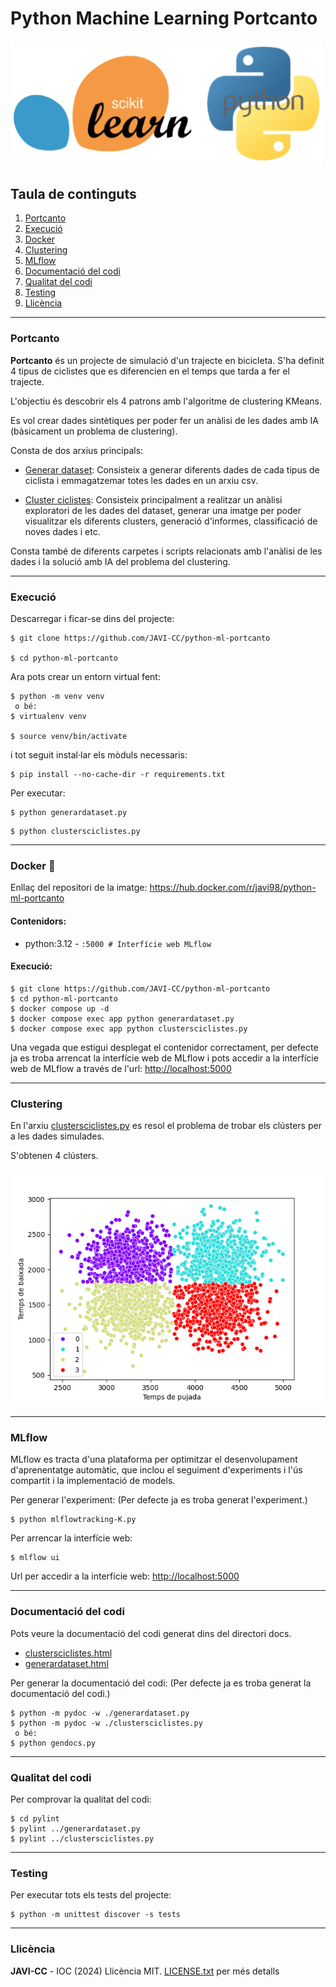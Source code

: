 # Python Machine Learning Portcanto

<img src="logo.png" width="500" alt="python-ml-portcanto">

## Taula de continguts
1. [Portcanto](#portcanto)
2. [Execució](#run)
3. [Docker](#docker)
4. [Clustering](#clustering)
5. [MLflow](#mlflow)
6. [Documentació del codi](#docs)
7. [Qualitat del codi](#qualitat)
7. [Testing](#tests)
8. [Llicència](#licence)

---

### Portcanto <a name="portcanto"></a>
**Portcanto** és un projecte de simulació d'un trajecte en bicicleta. S'ha definit 4 tipus de ciclistes que es diferencien en el temps que tarda a fer el trajecte.

L'objectiu és descobrir els 4 patrons amb l'algoritme de clustering KMeans.

Es vol crear dades sintètiques per poder fer un anàlisi de les dades amb IA (bàsicament un problema de clustering).

Consta de dos arxius principals:

- [Generar dataset](generardataset.py): Consisteix a generar diferents dades de cada tipus de ciclista i emmagatzemar totes les dades en un arxiu csv.

- [Cluster ciclistes](clustersciclistes.py): Consisteix principalment a realitzar un anàlisi exploratori de les dades del dataset, generar una imatge per poder visualitzar els diferents clusters, generació d'informes, classificació de noves dades i etc.

Consta també de diferents carpetes i scripts relacionats amb l'anàlisi de les dades i la solució amb IA del problema del clustering.

---

### Execució <a name="run"></a>
Descarregar i ficar-se dins del projecte:
```
$ git clone https://github.com/JAVI-CC/python-ml-portcanto

$ cd python-ml-portcanto
```

Ara pots crear un entorn virtual fent:
```
$ python -m venv venv
 o bé:
$ virtualenv venv

$ source venv/bin/activate
```

i tot seguit instal·lar els mòduls necessaris:
```
$ pip install --no-cache-dir -r requirements.txt
```

Per executar:
```
$ python generardataset.py
```

```
$ python clustersciclistes.py
```

---

### Docker <a name="docker"></a><g-emoji class="g-emoji" alias="whale" fallback-src="https://github.githubassets.com/images/icons/emoji/unicode/1f433.png">🐳</g-emoji>

<span>Enllaç del repositori de la imatge: <a href="https://hub.docker.com/r/javi98/python-ml-portcanto" target="_blank">https://hub.docker.com/r/javi98/python-ml-portcanto</a></span>

#### Contenidors:
* python:3.12 - ```:5000 # Interfície web MLflow```

#### Execució:
```
$ git clone https://github.com/JAVI-CC/python-ml-portcanto
$ cd python-ml-portcanto
$ docker compose up -d
$ docker compose exec app python generardataset.py
$ docker compose exec app python clustersciclistes.py
```

Una vegada que estigui desplegat el contenidor correctament, per defecte ja es troba arrencat la interfície web de MLflow i pots accedir a la interfície web de MLflow a través de l'url: <a href="http://localhost:5000" target="_blank">http://localhost:5000</a>

---

### Clustering <a name="clustering"></a>

En l'arxiu [clustersciclistes.py](clustersciclistes.py) es resol el problema de trobar els clústers per a les dades simulades.

S'obtenen 4 clústers.

![Clusters](img/grafica1.png)

---

### MLflow <a name="mlflow"></a>

MLflow es tracta d'una plataforma per optimitzar el desenvolupament d'aprenentatge automàtic, que inclou el seguiment d'experiments i l'ús compartit i la implementació de models.

Per generar l'experiment:
(Per defecte ja es troba generat l'experiment.)
```
$ python mlflowtracking-K.py
```

Per arrencar la interfície web:

```
$ mlflow ui
```

Url per accedir a la interfície web: <a href="http://localhost:5000" target="_blank">http://localhost:5000</a>

---

### Documentació del codi <a name="docs"></a>
Pots veure la documentació del codi generat dins del directori docs.
 * [clustersciclistes.html](docs/clustersciclistes.html)
 * [generardataset.html](docs/generardataset.html)

Per generar la documentació del codi:
(Per defecte ja es troba generat la documentació del codi.)
```
$ python -m pydoc -w ./generardataset.py
$ python -m pydoc -w ./clustersciclistes.py
 o bé:
$ python gendocs.py
```

---

### Qualitat del codi <a name="qualitat"></a>

Per comprovar la qualitat del codi:
```
$ cd pylint
$ pylint ../generardataset.py
$ pylint ../clustersciclistes.py
```

---

### Testing <a name="tests"></a>

Per executar tots els tests del projecte:

```
$ python -m unittest discover -s tests
```

---

### Llicència <a name="licence"></a>
**JAVI-CC** - IOC (2024)
Llicència MIT. [LICENSE.txt](LICENSE.txt) per més detalls

